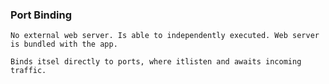 ### Port Binding
    No external web server. Is able to independently executed. Web server
    is bundled with the app.

    Binds itsel directly to ports, where itlisten and awaits incoming traffic.


